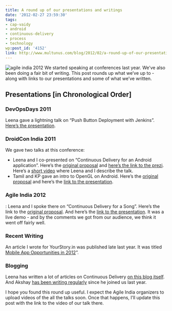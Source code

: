 ```yaml
---
title: A round up of our presentations and writings
date: '2012-02-27 23:59:30'
tags:
- cap-vaidy
- android
- continuous-delivery
- process
- technology
wp:post_id: '4152'
link: http://www.multunus.com/blog/2012/02/a-round-up-of-our-presentations-and-writings/
---
```


![agile india 2012](https://s3.amazonaws.com/multunus-website/uploads/2012/02/agile-india-2012.jpg)
We started speaking at conferences last year. We’ve also been doing a fair bit of writing. This post rounds up what we’ve up to - along with links to our presentations and some of what we’ve written.

## Presentations [in Chronological Order]

### DevOpsDays 2011
Leena gave a lightning talk on “Push Button Deployment with Jenkins”. [Here’s the presentation](http://sliwww.slideshare.net/leenasn/push-button-deployment-using-jenkins).

### DroidCon India 2011
We gave two talks at this conference:

- Leena and I co-presented on “Continuous Delivery for an Android application”. Here’s the [original proposal](http://funnel.hasgeek.com/droidcon/83-continuous-delivery-for-an-android-application) and [here’s the link to the prezi](http://prezi.com/56ueprf0mkql/continuous-delivery-on-android/). Here’s a [short video](http://www.youtube.com/watch?feature=player_embedded&v=uNvjNIK1EEU) where Leena and I describe the talk.
- Tamil and KP gave an intro to OpenGL on Android. Here’s the [original proposal](http://funnel.hasgeek.com/droidcon/94-introduction-to-opengl-in-android) and here’s the [link to the presentation](http://www.slideshare.net/tamillarasan/introduction-to-openglinandroid?from=ss_embed).

### Agile India 2012
: Leena and I spoke there on “Continuous Delivery for a Song”. Here’s the link to the
[original proposal](http://submit2012india.agilealliance.org/node/8894). And here’s the
[link to the presentation](https://docs.google.com/a/multunus.com/present/view?id=0AQj1177vtu0MZHRoM2dmN180NzRneGp2bXRndw). It was a live demo - and by the comments we got from our audience, we think it went off fairly well.

### Recent Writing
An article I wrote for YourStory.in was published late last year. It was titled [Mobile App Opportunities in 2012](http://yourstory.in/2011/12/a-sneak-peek-into-mobile-app-opportunities-in-2012/)”.

### Blogging
Leena has written a lot of articles on Continuous Delivery [on this blog itself](http://www.multunus.com/blog/categories/continuous-delivery/). And Akshay [has been writing regularly](http://akshayatmultunus.wordpress.com/) since he joined us last year.

I hope you found this round up useful. I expect the Agile India organizers to upload videos of the all the talks soon. Once that happens, I’ll update this post with the link to the video of our talk there.
